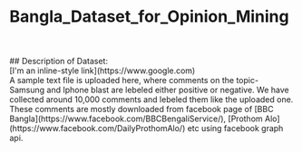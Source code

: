 # Bangla_Dataset_for_Opinion_Mining
</br>
<br />
## Description of Dataset:
<br>
[I'm an inline-style link](https://www.google.com)
<br>
A sample text file is uploaded here, where comments on the topic- Samsung and Iphone blast are lebeled either positive or negative.
We have collected around 10,000 comments and lebeled them like the uploaded one. These comments are mostly downloaded from facebook page of [BBC Bangla](https://www.facebook.com/BBCBengaliService/), [Prothom Alo](https://www.facebook.com/DailyProthomAlo/) etc using facebook graph api.<br />
